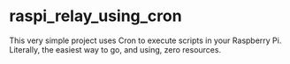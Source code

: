 # raspi_relay_using_cron
This very simple project uses Cron to execute scripts in your Raspberry Pi. Literally, the easiest way to go, and using, zero resources.
